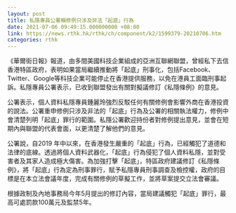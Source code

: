 ```yaml
---
layout: post
title: 私隱專員公署稱修例只涉及非法「起底」行為
date: 2021-07-06 09:49:15.000000000 +08:00
link: https://news.rthk.hk/rthk/ch/component/k2/1599379-20210706.htm
categories: rthk
---
```


《華爾街日報》報道，由多間美國科技企業組成的亞洲互聯網聯盟，曾經私下去信香港特區政府，表明如果當局繼續推動將「起底」刑事化，包括Facebook、Twitter、Google等科技企業可能停止在香港提供服務，以免在港員工面臨刑事起訴。私隱專員公署表示，已收到聯盟發出有關對擬議修訂《私隱條例》的意見。

公署表示，個人資料私隱專員鍾麗玲強烈反駁任何有關修例會影響外商在香港投資的說法。公署重申修例只涉及非法的「起底」行為及公署的相關執法權力，修例中會清楚列明「起底」罪行的範圍。私隱公署歡迎持份者對修例提出意見，並會在短期內與聯盟的代表會面，以更清楚了解他們的意見。

公署說，自2019 年中以來，在香港發生嚴重的「起底」行為，已經觸犯了道德和法律的底線。透過將個人資料武器化，「起底」行為侵犯了個人資料私隱，並對受害者及其家人造成極大傷害。為加強打擊「起底」，特區政府建議修訂《私隱條例》，將「起底」行為定為刑事罪行，賦予私隱專員刑事調查及檢控權，政府的目標是在本立法會議年度，完成有關修例的草擬工作，並將草案提交立法會審議。

根據政制及內地事務局今年5月提出的修訂內容，當局建議觸犯「起底」罪行，最高可處罰款100萬元及監禁5年。
